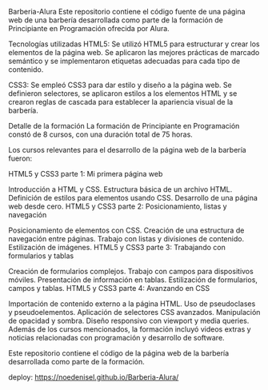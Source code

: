 Barberia-Alura
Este repositorio contiene el código fuente de una página web de una barbería desarrollada como parte de la formación de Principiante en Programación ofrecida por Alura.

Tecnologías utilizadas
HTML5: Se utilizó HTML5 para estructurar y crear los elementos de la página web. Se aplicaron las mejores prácticas de marcado semántico y se implementaron etiquetas adecuadas para cada tipo de contenido.

CSS3: Se empleó CSS3 para dar estilo y diseño a la página web. Se definieron selectores, se aplicaron estilos a los elementos HTML y se crearon reglas de cascada para establecer la apariencia visual de la barbería.

Detalle de la formación
La formación de Principiante en Programación constó de 8 cursos, con una duración total de 75 horas.

Los cursos relevantes para el desarrollo de la página web de la barbería fueron:

HTML5 y CSS3 parte 1: Mi primera página web

Introducción a HTML y CSS.
Estructura básica de un archivo HTML.
Definición de estilos para elementos usando CSS.
Desarrollo de una página web desde cero.
HTML5 y CSS3 parte 2: Posicionamiento, listas y navegación

Posicionamiento de elementos con CSS.
Creación de una estructura de navegación entre páginas.
Trabajo con listas y divisiones de contenido.
Estilización de imágenes.
HTML5 y CSS3 parte 3: Trabajando con formularios y tablas

Creación de formularios complejos.
Trabajo con campos para dispositivos móviles.
Presentación de información en tablas.
Estilización de formularios, campos y tablas.
HTML5 y CSS3 parte 4: Avanzando en CSS

Importación de contenido externo a la página HTML.
Uso de pseudoclases y pseudoelementos.
Aplicación de selectores CSS avanzados.
Manipulación de opacidad y sombra.
Diseño responsivo con viewport y media queries.
Además de los cursos mencionados, la formación incluyó videos extras y noticias relacionadas con programación y desarrollo de software.

Este repositorio contiene el código de la página web de la barbería desarrollada como parte de la formación. 

deploy: https://noedenisel.github.io/Barberia-Alura/
